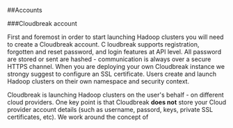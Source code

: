 ##Accounts

###Cloudbreak account

First and foremost in order to start launching Hadoop clusters you will need to create a Cloudbreak account. C
loudbreak supports registration, forgotten and reset password, and login features at API level.
All password are stored or sent are hashed - communication is always over a secure HTTPS channel. When you are deploying your own Cloudbreak instance we strongy suggest to configure an SSL certificate.
Users create and launch Hadoop clusters on their own namespace and security context. 

Cloudbreak is launching Hadoop clusters on the user's behalf - on different cloud providers. One key point is that Cloudbreak **does not** store your Cloud provider account details (such as username, passord, keys, private SSL certificates, etc).
We work around the concept of 
